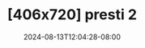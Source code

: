 --- 
title: "[406x720] presti 2"
description: "download   [406x720] presti 2 yandex full vidio  "
date: 2024-08-13T12:04:28-08:00
file_code: "5696ydrx4tom"
draft: false
cover: "8p2xktlk4h8ljw7x.jpg"
tags: ["presti", "bokep-indo", "bokep-viral", "bokep-ig"]
length: 190
fld_id: "1483076"
foldername: "A presti hastuti"
categories: ["A presti hastuti"]
views: 0
---